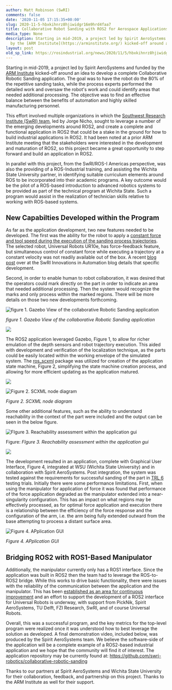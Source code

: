 ```yaml
---
author: Matt Robinson (SwRI)
comments: false
date: '2020-11-05 17:15:35+00:00'
slug: 2020-11-5-hbxkihnrz8hjiwidgr16m9hrd4faa7
title: Collaborative Robot Sanding with ROS2 for Aerospace Applications
media_type: None
description: Starting in mid-2019, a project led by Spirit AeroSystems and funded
  by the [ARM Institute](https://arminstitute.org/) kicked-off around an idea ...
layout: post
old_sp_link: https://rosindustrial.org/news/2020/11/5/hbxkihnrz8hjiwidgr16m9hrd4faa7
---
```


Starting in mid-2019, a project led by Spirit AeroSystems and funded by the [ARM Institute](https://arminstitute.org/) kicked-off around an idea to develop a complete Collaborative Robotic Sanding application. The goal was to have the robot do the 80% of the repetitive sanding tasks, while the process experts performed the detailed work and oversaw the robot's work and could identify areas that needed additional processing. The objective was to find an effective balance between the benefits of automation and highly skilled manufacturing personnel.

This effort involved multiple organizations in which the [Southwest Research Institute (SwRI) team](https://www.swri.org/industries/industrial-robotics-automation), led by Jorge Nicho, sought to leverage a number of the emerging developments around ROS2, and create a complete and functional application in ROS2 that could be a stake in the ground for how to build industrial applications in ROS2. It had been noted at a prior ARM Institute meeting that the stakeholders were interested in the development and maturation of ROS2, so this project became a great opportunity to step forward and build an application in ROS2.

In parallel with this project, from the SwRI/ROS-I Americas perspective, was also the providing of a ROS-Industrial training, and assisting the Wichita State University partner, in identifying suitable curriculum elements around ROS to be incorporated into their academic programs. A key outcome would be the pilot of a ROS-based introduction to advanced robotics systems to be provided as part of the technical program at Wichita State. Such a program would assist in the realization of technician skills relative to working with ROS-based systems.

New Capabilties Developed within the Program
--------------------------------------------

As far as the application development, two new features needed to be developed. The first was the ability for the robot to apply a [constant force and tool speed during the execution of the sanding process trajectories](https://youtu.be/AP72OJT5doE). The selected robot, Universal Robots UR10e, has force-feedback feature, but simultaneous control of constant force while executing a trajectory at a constant velocity was not readily available out of the box. A recent [blog post](https://www.swri.org/industry/industrial-robotics-automation/blog/collaborative-robot-force-control-through-process) over at the SwRI Innovations in Automation blog details that specific development.

Second, in order to enable human to robot collaboration, it was desired that the operators could mark directly on the part in order to indicate an area that needed additional processing. Then the system would recognize the marks and only process within the marked regions. There will be more details on those two new developments forthcoming.

![figure 1. Gazebo View of the collaborative Robotic Sanding application](https://images.squarespace-cdn.com/content/v1/51df34b1e4b08840dcfd2841/1604595217921-5MGJ4UKYGXQD7DSNL0CF/Gazebo.png)

*figure 1. Gazebo View of the collaborative Robotic Sanding application*

![](media/e25f8e68e2928e10950597a8a555ee02.png)

The ROS2 application leveraged Gazebo, Figure 1, to allow for richer emulation of the depth sensors and robot trajectory execution. This aided with development and verification of the localization technique, as the parts could be easily located within the working envelope of the simulated system. The [ros\_scxml](https://github.com/swri-robotics/ros_scxml) package was utilized for creation of the application state machine, Figure 2, simplifying the state machine creation process, and allowing for more efficient updating as the application matured.

![](media/b7a757ebc8dda8a867d9fb2af6cd9921.png)

![Figure 2. SCXML node diagram](https://images.squarespace-cdn.com/content/v1/51df34b1e4b08840dcfd2841/1604595299689-JYPIE9XH5E61M5OAS8VR/SCMros.png)

*Figure 2. SCXML node diagram*

Some other additional features, such as the ability to understand reachability in the context of the part were included and the output can be seen in the below figure.

![FIgure 3. Reachability assessment within the application gui](https://images.squarespace-cdn.com/content/v1/51df34b1e4b08840dcfd2841/1604595394956-OP58RLOAJ3R7S0X61BZZ/reachability.png)

Figure: *FIgure 3. Reachability assessment within the application gui*

![](media/3f5e441b505f05444a199c0f2b03b177.png)

The development resulted in an application, complete with Graphical User Interface, Figure 4, integrated at WSU (Wichita State University) and in collaboration with Spirit AeroSystems. Post integration, the system was tested against the requirements for successful sanding of the part in [TRL 6](https://www.nasa.gov/directorates/heo/scan/engineering/technology/txt_accordion1.html) testing trials. Initially there were some performance limitations. First, when using the manipulator for application of force it was found that performance of the force application degraded as the manipulator extended into a near-singularity configuration. This has an impact on what regions may be effectively processed, as for optimal force application and execution there is a relationship between the efficiency of the force response and the configuration of the arm, i.e. the arm being fully extended outward from the base attempting to process a distant surface area.

![Figure 4. APplication GUI](https://images.squarespace-cdn.com/content/v1/51df34b1e4b08840dcfd2841/1606334639588-IIMFQEPEPJC1AEVHP3M9/Screenshot%2Bfrom%2B2020-11-25%2B13-00-52.jpg)

*Figure 4. APplication GUI*

Bridging ROS2 with ROS1-Based Manipulator
-----------------------------------------

Additionally, the manipulator currently only has a ROS1 interface. Since the application was built in ROS2 then the team had to leverage the ROS-to-ROS2 bridge. While this works to drive basic functionality, there were issues with the reliability of the communication between the application and the manipulator. This has been [established as an area for continuous improvement](https://github.com/UniversalRobots/Universal_Robots_ROS_Driver/issues/69) and an effort to support the development of a ROS2 interface for Universal Robots is underway, with support from PickNik, Spirit AeroSystems, TU Delft, FZI Research, SwRI, and of course Universal Robots.

Overall, this was a successful program, and the key metrics for the top-level program were realized once it was understood how to best leverage the solution as developed. A final demonstration video, included below, was produced by the Spirit AeroSystems team. We believe the software-side of the application will be a complete example of a ROS2-based industrial application and we hope that the community will find it of interest. The application repository may be currently found at: <https://github.com/swri-robotics/collaborative-robotic-sanding>

Thanks to our partners at Spirit AeroSystems and Wichita State University for their collaboration, feedback, and partnership on this project. Thanks to the ARM Institute as well for their support. 



